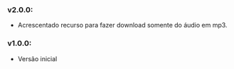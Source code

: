 ### v2.0.0:

- Acrescentado recurso para fazer download somente do áudio em mp3.

### v1.0.0:

- Versão inicial
